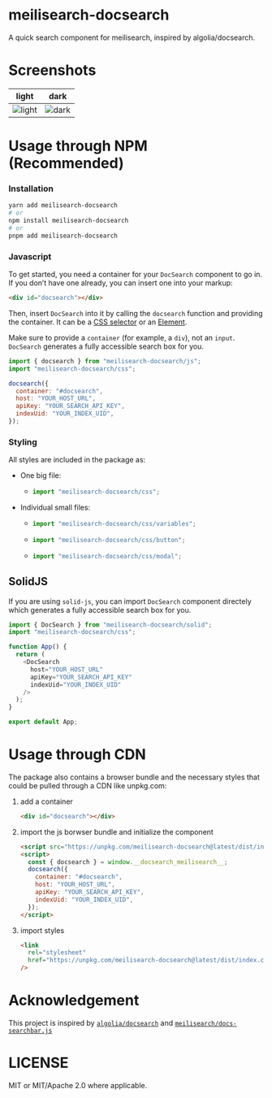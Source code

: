 # meilisearch-docsearch

A quick search component for meilisearch, inspired by algolia/docsearch.

# Screenshots

| light                                                                                              | dark                                                                                             |
| -------------------------------------------------------------------------------------------------- | ------------------------------------------------------------------------------------------------ |
| ![light](https://github.com/tauri-apps/meilisearch-docsearch/raw/dev/.github/screenshot-light.png) | ![dark](https://github.com/tauri-apps/meilisearch-docsearch/raw/dev/.github/screenshot-dark.png) |

# Usage through NPM (Recommended)

### Installation

```sh
yarn add meilisearch-docsearch
# or
npm install meilisearch-docsearch
# or
pnpm add meilisearch-docsearch
```

### Javascript

To get started, you need a container for your `DocSearch` component to go in. If you don’t have one already, you can insert one into your markup:

```html
<div id="docsearch"></div>
```

Then, insert `DocSearch` into it by calling the `docsearch` function and providing the container. It can be a [CSS selector](https://developer.mozilla.org/en-US/docs/web/css/css_selectors) or an [Element](https://developer.mozilla.org/en-us/docs/web/api/htmlelement).

Make sure to provide a `container` (for example, a `div`), not an `input`. `DocSearch` generates a fully accessible search box for you.

```js
import { docsearch } from "meilisearch-docsearch/js";
import "meilisearch-docsearch/css";

docsearch({
  container: "#docsearch",
  host: "YOUR_HOST_URL",
  apiKey: "YOUR_SEARCH_API_KEY",
  indexUid: "YOUR_INDEX_UID",
});
```

### Styling

All styles are included in the package as:

- One big file:
  - ```js
    import "meilisearch-docsearch/css";
    ```
- Individual small files:
  - ```js
    import "meilisearch-docsearch/css/variables";
    ```
  - ```js
    import "meilisearch-docsearch/css/button";
    ```
  - ```js
    import "meilisearch-docsearch/css/modal";
    ```

## SolidJS

If you are using `solid-js`, you can import `DocSearch` component directely which generates a fully accessible search box for you.

```js
import { DocSearch } from "meilisearch-docsearch/solid";
import "meilisearch-docsearch/css";

function App() {
  return (
    <DocSearch
      host="YOUR_HOST_URL"
      apiKey="YOUR_SEARCH_API_KEY"
      indexUid="YOUR_INDEX_UID"
    />
  );
}

export default App;
```

# Usage through CDN

The package also contains a browser bundle and the necessary styles that could be pulled through a CDN like unpkg.com:

1. add a container

   ```html
   <div id="docsearch"></div>
   ```

2. import the js borwser bundle and initialize the component

   ```html
   <script src="https://unpkg.com/meilisearch-docsearch@latest/dist/index.global.js"></script>
   <script>
     const { docsearch } = window.__docsearch_meilisearch__;
     docsearch({
       container: "#docsearch",
       host: "YOUR_HOST_URL",
       apiKey: "YOUR_SEARCH_API_KEY",
       indexUid: "YOUR_INDEX_UID",
     });
   </script>
   ```

3. import styles

   ```html
   <link
     rel="stylesheet"
     href="https://unpkg.com/meilisearch-docsearch@latest/dist/index.css"
   />
   ```

# Acknowledgement

This project is inspired by [`algolia/docsearch`](https://github.com/algolia/docsearch/) and [`meilisearch/docs-searchbar.js`](https://github.com/meilisearch/docs-searchbar.js/)

# LICENSE

MIT or MIT/Apache 2.0 where applicable.
